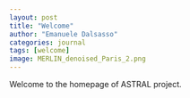 ```yaml
---
layout: post
title: "Welcome"
author: "Emanuele Dalsasso"
categories: journal
tags: [welcome]
image: MERLIN_denoised_Paris_2.png
---
```


Welcome to the homepage of ASTRAL project.
